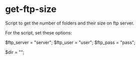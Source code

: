# get-ftp-size
Script to get the number of folders and their size on ftp server.

For the script, set these options:

  $ftp_server = "server";
  $ftp_user = "user";
  $ftp_pass = "pass";
  
  $dir = "";

